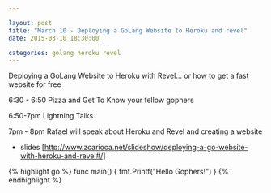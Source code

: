 ```yaml
---

layout: post
title: "March 10 - Deploying a GoLang Website to Heroku and revel"
date: 2015-03-10 18:30:00

categories: golang heroku revel
---
```


Deploying a GoLang Website to Heroku with Revel... or how to get a fast website for free

6:30 - 6:50 Pizza and Get To Know your fellow gophers

6:50-7pm Lightning Talks

7pm - 8pm Rafael will speak about Heroku and Revel and creating a website
  * slides [http://www.zcarioca.net/slideshow/deploying-a-go-website-with-heroku-and-revel#/]

{% highlight go %}
func main() {
  fmt.Printf("Hello Gophers!")
}
{% endhighlight %}
